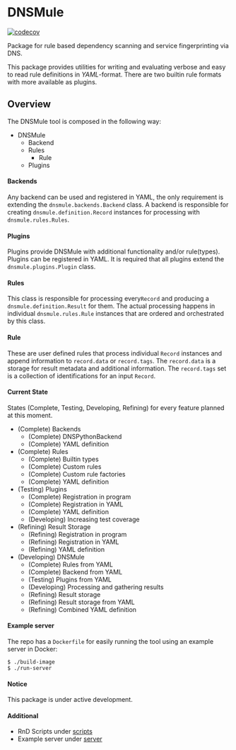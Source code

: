 # DNSMule

[![codecov](https://codecov.io/gh/joniumGit/dnsmule/branch/master/graph/badge.svg?token=54DPREJIFU)](https://codecov.io/gh/joniumGit/dnsmule)

Package for rule based dependency scanning and service fingerprinting via DNS.

This package provides utilities for writing and evaluating verbose and easy to read rule definitions in _YAML_-format.
There are two builtin rule formats with more available as plugins.

## Overview

The DNSMule tool is composed in the following way:

- DNSMule
    - Backend
    - Rules
        - Rule
    - Plugins

#### Backends

Any backend can be used and registered in YAML, the only requirement is extending the `dnsmule.backends.Backend` class.
A backend is responsible for creating `dnsmule.definition.Record` instances for processing with `dnsmule.rules.Rules`.

#### Plugins

Plugins provide DNSMule with additional functionality and/or rule(types).
Plugins can be registered in YAML.
It is required that all plugins extend the `dnsmule.plugins.Plugin` class.

#### Rules

This class is responsible for processing every`Record` and producing a `dnsmule.definition.Result` for them.
The actual processing happens in individual `dnsmule.rules.Rule` instances that are ordered and orchestrated by this
class.

#### Rule

These are user defined rules that process individual `Record` instances and append information to `record.data`
or `record.tags`. The `record.data` is a storage for result metadata and additional information. The `record.tags` set
is a collection of identifications for an input `Record`.

#### Current State

States (Complete, Testing, Developing, Refining) for every feature planned at this moment.

- (Complete) Backends
    - (Complete) DNSPythonBackend
    - (Complete) YAML definition
- (Complete) Rules
    - (Complete) Builtin types
    - (Complete) Custom rules
    - (Complete) Custom rule factories
    - (Complete) YAML definition
- (Testing) Plugins
    - (Complete) Registration in program
    - (Complete) Registration in YAML
    - (Complete) YAML definition
    - (Developing) Increasing test coverage
- (Refining) Result Storage
    - (Refining) Registration in program
    - (Refining) Registration in YAML
    - (Refining) YAML definition
- (Developing) DNSMule
    - (Complete) Rules from YAML
    - (Complete) Backend from YAML
    - (Testing) Plugins from YAML
    - (Developing) Processing and gathering results
    - (Refining) Result storage
    - (Refining) Result storage from YAML
    - (Refining) Combined YAML definition

#### Example server

The repo has a `Dockerfile` for easily running the tool using an example server in Docker:

```shell
$ ./build-image
$ ./run-server
```

#### Notice

This package is under active development.

#### Additional

- RnD Scripts under [scripts](scripts)
- Example server under [server](server) 